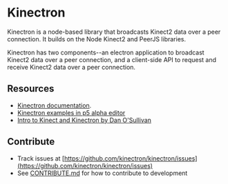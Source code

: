 # Kinectron

Kinectron is a node-based library that broadcasts Kinect2 data over a peer connection. It builds on the Node Kinect2 and PeerJS libraries.

Kinectron has two components--an electron application to broadcast Kinect2 data over a peer connection, and a client-side API to request and receive Kinect2 data over a peer connection.

## Resources

* [Kinectron documentation](https://kinectron.github.io/).
* [Kinectron examples in p5 alpha editor](https://github.com/kinectron/kinectron/wiki/Kinectron-Examples-in-P5-Alpha-Editor)
* [Intro to Kinect and Kinectron by Dan O'Sullivan](https://itp.nyu.edu/classes/dance-f16/kinect/)

## Contribute

* Track issues at [https://github.com/kinectron/kinectron/issues](https://github.com/kinectron/kinectron/issues) 
* See [CONTRIBUTE.md](https://github.com/kinectron/kinectron/blob/master/CONTRIBUTE.md) for how to contribute to development
